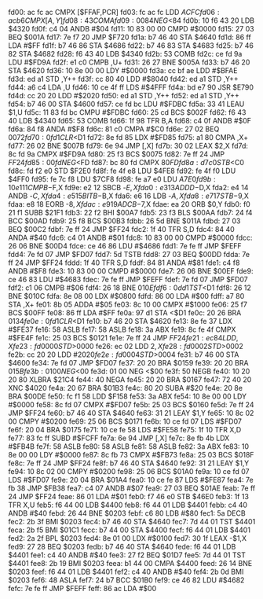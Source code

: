 fd00: ac fc ac     CMPX   [$FFAF,PCR]
fd03: fc ac fc     LDD    $ACFC
fd06: ac b6        CMPX   [A,Y]
fd08: 43           COMA
fd09: 00 84        NEG    <$84
fd0b: 10 f6 43 20  LDB    $4320
fd0f: c4 04        ANDB   #$04
fd11: 10 83 00 00  CMPD   #$0000
fd15: 27 03        BEQ    $001A
fd17: 7e f7 20     JMP    $F720
fd1a: b7 46 40     STA    $4640
fd1d: 86 ff        LDA    #$FF
fd1f: b7 46 86     STA    $4686
fd22: b7 46 83     STA    $4683
fd25: b7 46 82     STA    $4682
fd28: f6 43 40     LDB    $4340
fd2b: 53           COMB
fd2c: ce fd 9a     LDU    #$FD9A
fd2f: e1 c0        CMPB   ,U+
fd31: 26 27        BNE    $005A
fd33: b7 46 20     STA    $4620
fd36: 10 8e 00 00  LDY    #$0000
fd3a: cc bf ae     LDD    #$BFAE
fd3d: ed a1        STD    ,Y++
fd3f: cc 80 40     LDD    #$8040
fd42: ed a1        STD    ,Y++
fd44: a6 c4        LDA    ,U
fd46: 10 ce 4f ff  LDS    #$4FFF
fd4a: bd e7 90     JSR    $E790
fd4d: cc 20 20     LDD    #$2020
fd50: ed a1        STD    ,Y++
fd52: ed a1        STD    ,Y++
fd54: b7 46 00     STA    $4600
fd57: ce fd bc     LDU    #$FDBC
fd5a: 33 41        LEAU   $1,U
fd5c: 11 83 fd bc  CMPU   #$FDBC
fd60: 25 cd        BCS    $002F
fd62: f6 43 40     LDB    $4340
fd65: 53           COMB
fd66: 1f 98        TFR    B,A
fd68: c4 0f        ANDB   #$0F
fd6a: 84 f8        ANDA   #$F8
fd6c: 81 c0        CMPA   #$C0
fd6e: 27 02        BEQ    $0072
fd70: 0f d1        CLR    <$D1
fd72: 8e fd 85     LDX    #$FD85
fd75: a1 80        CMPA   ,X+
fd77: 26 02        BNE    $007B
fd79: 6e 94        JMP    [,X]
fd7b: 30 02        LEAX   $2,X
fd7d: 8c fd 9a     CMPX   #$FD9A
fd80: 25 f3        BCS    $0075
fd82: 7e ff 24     JMP    $FF24
fd85: 00 fd        NEG    <$FD
fd87: bc 80 fd     CMPX   $80FD
fd8a: d7 c0        STB    <$C0
fd8c: fd f2 e0     STD    $F2E0
fd8f: fe 4f e8     LDU    $4FE8
fd92: fe 4f f0     LDU    $4FF0
fd95: fe 7c f8     LDU    $7CF8
fd98: fe a7 e0     LDU    $A7E0
fd9b: 10 e1 11     CMPB   -$F,X
fd9e: e2 12        SBCB   -$E,X
fda0: e3 13        ADDD   -$D,X
fda2: e4 14        ANDB   -$C,X
fda4: e5 15        BITB   -$B,X
fda6: e6 16        LDB    -$A,X
fda8: e7 17        STB    -$9,X
fdaa: e8 18        EORB   -$8,X
fdac: e9 19        ADCB   -$7,X
fdae: ea 20        ORB    $0,Y
fdb0: f0 21 f1     SUBB   $21F1
fdb3: 22 f2        BHI    $00A7
fdb5: 23 f3        BLS    $00AA
fdb7: 24 f4        BCC    $00AD
fdb9: 25 f8        BCS    $00B3
fdbb: 26 5d        BNE    $011A
fdbd: 27 03        BEQ    $00C2
fdbf: 7e ff 24     JMP    $FF24
fdc2: 1f 40        TFR    S,D
fdc4: 84 40        ANDA   #$40
fdc6: c4 01        ANDB   #$01
fdc8: 10 83 00 00  CMPD   #$0000
fdcc: 26 06        BNE    $00D4
fdce: ce 46 86     LDU    #$4686
fdd1: 7e fe ff     JMP    $FEFF
fdd4: 7e fd 07     JMP    $FD07
fdd7: 5d           TSTB
fdd8: 27 03        BEQ    $00DD
fdda: 7e ff 24     JMP    $FF24
fddd: 1f 40        TFR    S,D
fddf: 84 81        ANDA   #$81
fde1: c4 f8        ANDB   #$F8
fde3: 10 83 00 00  CMPD   #$0000
fde7: 26 06        BNE    $00EF
fde9: ce 46 83     LDU    #$4683
fdec: 7e fe ff     JMP    $FEFF
fdef: 7e fd 07     JMP    $FD07
fdf2: c1 06        CMPB   #$06
fdf4: 26 18        BNE    $010E
fdf6: 0d d1        TST    <$D1
fdf8: 26 12        BNE    $010C
fdfa: 8e 08 00     LDX    #$0800
fdfd: 86 00        LDA    #$00
fdff: a7 80        STA    ,X+
fe01: 8b 05        ADDA   #$05
fe03: 8c 10 00     CMPX   #$1000
fe06: 25 f7        BCS    $00FF
fe08: 86 ff        LDA    #$FF
fe0a: 97 d1        STA    <$D1
fe0c: 20 26        BRA    $0134
fe0e: 0f d1        CLR    <$D1
fe10: b7 46 20     STA    $4620
fe13: 8e fe 37     LDX    #$FE37
fe16: 58           ASLB
fe17: 58           ASLB
fe18: 3a           ABX
fe19: 8c fe 4f     CMPX   #$FE4F
fe1c: 25 03        BCS    $0121
fe1e: 7e ff 24     JMP    $FF24
fe21: ec 84        LDD    ,X
fe23: fd 00 00     STD    >$0000
fe26: ec 02        LDD    $2,X
fe28: fd 00 02     STD    >$0002
fe2b: cc 20 20     LDD    #$2020
fe2e: fd 00 04     STD    >$0004
fe31: b7 46 00     STA    $4600
fe34: 7e fd 07     JMP    $FD07
fe37: 20 20        BRA    $0159
fe39: 20 20        BRA    $015B
fe3b: 01 00        NEG    <$00
fe3d: 01 00        NEG    <$00
fe3f: 50           NEGB
fe40: 10 20 20 80  XLBRA  $21C4
fe44: 40           NEGA
fe45: 20 20        BRA    $0167
fe47: 72 40 20     XNC    $4020
fe4a: 20 67        BRA    $01B3
fe4c: 80 20        SUBA   #$20
fe4e: 20 8e        BRA    $00DE
fe50: fc f1 58     LDD    $F158
fe53: 3a           ABX
fe54: 10 8e 00 00  LDY    #$0000
fe58: 8c fd 07     CMPX   #$FD07
fe5b: 25 03        BCS    $0160
fe5d: 7e ff 24     JMP    $FF24
fe60: b7 46 40     STA    $4640
fe63: 31 21        LEAY   $1,Y
fe65: 10 8c 02 00  CMPY   #$0200
fe69: 25 06        BCS    $0171
fe6b: 10 ce fd 07  LDS    #$FD07
fe6f: 20 04        BRA    $0175
fe71: 10 ce fe 58  LDS    #$FE58
fe75: 1f 10        TFR    X,D
fe77: 83 fc ff     SUBD   #$FCFF
fe7a: 6e 94        JMP    [,X]
fe7c: 8e fb 4b     LDX    #$FB4B
fe7f: 58           ASLB
fe80: 58           ASLB
fe81: 58           ASLB
fe82: 3a           ABX
fe83: 10 8e 00 00  LDY    #$0000
fe87: 8c fb 73     CMPX   #$FB73
fe8a: 25 03        BCS    $018F
fe8c: 7e ff 24     JMP    $FF24
fe8f: b7 46 40     STA    $4640
fe92: 31 21        LEAY   $1,Y
fe94: 10 8c 02 00  CMPY   #$0200
fe98: 25 06        BCS    $01A0
fe9a: 10 ce fd 07  LDS    #$FD07
fe9e: 20 04        BRA    $01A4
fea0: 10 ce fe 87  LDS    #$FE87
fea4: 7e fb 38     JMP    $FB38
fea7: c4 07        ANDB   #$07
fea9: 27 03        BEQ    $01AE
feab: 7e ff 24     JMP    $FF24
feae: 86 01        LDA    #$01
feb0: f7 46 e0     STB    $46E0
feb3: 1f 13        TFR    X,U
feb5: f6 44 00     LDB    $4400
feb8: f6 44 01     LDB    $4401
febb: c4 40        ANDB   #$40
febd: 26 44        BNE    $0203
febf: c6 80        LDB    #$80
fec1: 5a           DECB
fec2: 2b 3f        BMI    $0203
fec4: b7 46 40     STA    $4640
fec7: 7d 44 01     TST    $4401
feca: 2b f5        BMI    $01C1
fecc: b7 44 00     STA    $4400
fecf: f6 44 01     LDB    $4401
fed2: 2a 2f        BPL    $0203
fed4: 8e 01 00     LDX    #$0100
fed7: 30 1f        LEAX   -$1,X
fed9: 27 28        BEQ    $0203
fedb: b7 46 40     STA    $4640
fede: f6 44 01     LDB    $4401
fee1: c4 40        ANDB   #$40
fee3: 27 f2        BEQ    $01D7
fee5: 7d 44 01     TST    $4401
fee8: 2b 19        BMI    $0203
feea: b1 44 00     CMPA   $4400
feed: 26 14        BNE    $0203
feef: f6 44 01     LDB    $4401
fef2: c4 40        ANDB   #$40
fef4: 2b 0d        BMI    $0203
fef6: 48           ASLA
fef7: 24 b7        BCC    $01B0
fef9: ce 46 82     LDU    #$4682
fefc: 7e fe ff     JMP    $FEFF
feff: 86 ac        LDA    #$00
